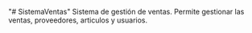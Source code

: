 "# SistemaVentas" 
Sistema de gestión de ventas. Permite gestionar las ventas, proveedores, articulos y usuarios.
